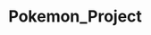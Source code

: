 # Pokemon_Project

<!-- const submit = document.getElementById("submit");
submit.addEventListener("click", user_XP_input);

const check = document.getElementById("checkLvl");
check.addEventListener("click", lvl_check);

function user_coin_cost() {
 return (
  console.log(coin_cost)
 )
}

function user_XP_input() {
 return (
  console.log(userXP.value)
 )
}

function lvl_check() {
 var xpvalues = [1, 2, 3, 4, 5, 6, 7, 8, 9, 10, 11, 12, 13, 14, 15, 16, 17, 18, 19, 20, 21, 22, 23, 24, 25, 26, 27, 28, 29, 30, 31, 32, 33, 34, 35, 36, 37, 38, 39, 40, 41, 42, 43, 44, 45, 46, 47, 48, 49, 50];
 const xp_lvl = xpvalues[39]
 console.log(xp_lvl)
}

function checkXP() {
 if (userXP.value === xp_lvl) {
  return console.log("you are lvl")
 }
}

function xp_remaining() {
 return (176000000 - checkXP())
}

var xpvalues = { 0: "0", 1: "", 2: "", 3: "", 4: "", 5: "", 6: "", 7: "", 8: "", 9: "", 10: "", 11: "", 12: "", 13: "", 14: "", 15: "", 16: "", 17: "", 18: "", 19: "", 20: "", 21: "", 22: "", 23: "", 24: "", 25: "", 26: "", 27: "", 28: "", 29: "", 30: "", 31: "", 32: "", 33: "", 34: "", 35: "", 36: "", 37: "", 38: "", 39: "", 40: "", 41: "", 42: "", 43: "", 44: "", 45: "", 46: "", 47: "", 48: "", 49: "", 50: "" }; -->
